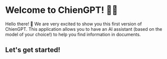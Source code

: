 # Welcome to ChienGPT! 🐶🤖

Hello there! 👋
We are very excited to show you this first version of ChienGPT.
This application allows you to have an AI assistant (based on the model of your choice!) to help you find information in documents.

## Let's get started!